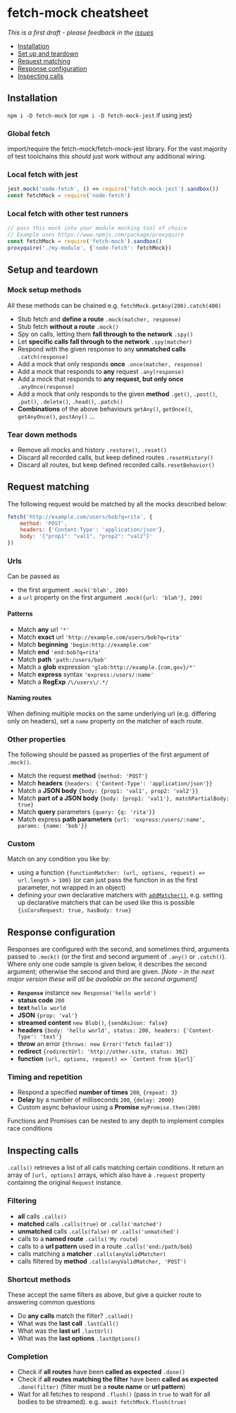# fetch-mock cheatsheet

*This is a first draft - please feedback in the [issues](https://github.com/wheresrhys/fetch-mock/issues)*

- [Installation](#installation)
- [Set up and teardown](#setup-and-teardown)
- [Request matching](#request-matching)
- [Response configuration](#response-configuration)
- [Inspecting calls](#inspecting-calls)

## Installation

`npm i -D fetch-mock` (or `npm i -D fetch-mock-jest` if using jest)

### Global fetch
import/require the fetch-mock/fetch-mock-jest library. For the vast majority of test toolchains this _should_ just work without any additional wiring.

### Local fetch with jest
```js
jest.mock('node-fetch', () => require('fetch-mock-jest').sandbox())
const fetchMock = require('node-fetch')
```

### Local fetch with other test runners
```js
// pass this mock into your module mocking tool of choice
// Example uses https://www.npmjs.com/package/proxyquire
const fetchMock = require('fetch-mock').sandbox()
proxyquire('./my-module', {'node-fetch': fetchMock})
```

## Setup and teardown

### Mock setup methods
All these methods can be chained e.g. `fetchMock.getAny(200).catch(400)`
- Stub fetch and **define a route** `.mock(matcher, response)`
- Stub fetch **without a route** `.mock()`
- Spy on calls, letting them **fall through to the network** `.spy()` 
- Let **specific calls fall through to the network** `.spy(matcher)` 
- Respond with the given response to any **unmatched calls** `.catch(response)`
- Add a mock that only responds **once** `.once(matcher, response)`
- Add a mock that responds to **any** request `.any(response)`
- Add a mock that responds to **any request, but only once** `.anyOnce(response)`
- Add a mock that only responds to the given **method** `.get()`, `.post()`, `.put()`, `.delete()`, `.head()`, `.patch()`
- **Combinations** of the above behaviours `getAny()`, `getOnce()`, `getAnyOnce()`, `postAny()` ...

### Tear down methods
- Remove all mocks and history `.restore()`, `.reset()`
- Discard all recorded calls, but keep defined routes `.resetHistory()`
- Discard all routes, but keep defined recorded calls`.resetBehavior()`

## Request matching

The following request would be matched by all the mocks described below:
```js
fetch('http://example.com/users/bob?q=rita', {
    method: 'POST',
    headers: {'Content-Type': 'application/json'},
    body: '{"prop1": "val1", "prop2": "val2"}'
})
```

### Urls
Can be passed as
- the first argument `.mock('blah', 200)`
- a `url` property on the first argument `.mock({url: 'blah'}, 200)`

#### Patterns
- Match **any** url `'*'`
- Match **exact** url `'http://example.com/users/bob?q=rita'` 
- Match **beginning** `'begin:http://example.com'` 
- Match **end** `'end:bob?q=rita'`
- Match **path** `'path:/users/bob'` 
- Match a **glob** expression `'glob:http://example.{com,gov}/*'` 
- Match **express** syntax `'express:/users/:name'` 
- Match a **RegExp** `/\/users\/.*/` 

#### Naming routes
When defining multiple mocks on the same underlying url (e.g. differing only on headers), set a `name` property on the matcher of each route.

### Other properties
The following should be passed as properties of the first argument of `.mock()`.
- Match the request **method** `{method: 'POST'}`
- Match **headers** `{headers: {'Content-Type': 'application/json'}}`
- Match a **JSON body** `{body: {prop1: 'val1', prop2: 'val2'}}`
- Match **part of a JSON body** `{body: {prop1: 'val1'}, matchPartialBody: true}`
- Match **query** parameters `{query: {q: 'rita'}}`
- Match express **path parameters** `{url: 'express:/users/:name', params: {name: 'bob'}}`

### Custom
Match on any condition you like by:
- using a function `{functionMatcher: (url, options, request) => url.length > 100}` (or can just pass the function in as the first parameter, not wrapped in an object)
- defining your own declarative matchers with [`addMatcher()`](http://www.wheresrhys.co.uk/fetch-mock/#api-mockingadd-matcher), e.g. setting up declarative matchers that can be used like this is possible  `{isCorsRequest: true, hasBody: true}`

## Response configuration
Responses are configured with the second, and sometimes third, arguments passed to `.mock()` (or the first and second argument of `.any()` or `.catch()`). Where only one code sample is given below, it describes the second argument; otherwise the second and third are given. *[Note - in the next major version these will all be available on the second argument]* 

- **`Response`** instance `new Response('hello world')`
- **status code** `200`
- **text** `hello world`
- **JSON** `{prop: 'val'}` 
- **streamed content** `new Blob()`, `{sendAsJson: false}`
- **headers** `{body: 'hello world', status: 200, headers: {'Content-Type': 'text'}`
- **throw** an error `{throws: new Error('fetch failed')}`
- **redirect** `{redirectUrl: 'http://other.site, status: 302}`
- **function** ``(url, options, request) => `Content from ${url}` ``

### Timing and repetition
- Respond a specified **number of times** `200`, `{repeat: 3}`
- **Delay** by a number of milliseconds `200`, `{delay: 2000}`
- Custom async behaviour using a **Promise** `myPromise.then(200)`

Functions and Promises can be nested to any depth to implement complex race conditions

## Inspecting calls
`.calls()` retrieves a list of all calls matching certain conditions. It return an array of `[url, options]` arrays, which also have a `.request` property containng the original `Request` instance.

### Filtering
- **all** calls `.calls()`
- **matched** calls `.calls(true)` or `.calls('matched')` 
- **unmatched** calls `.calls(false)` or `.calls('unmatched')` 
- calls to a **named route** `.calls('My route`)
- calls to a **url pattern** used in a route `.calls('end:/path/bob`)
- calls matching a **matcher** `.calls(anyValidMatcher)`
- calls filtered by **method** `.calls(anyValidMatcher, 'POST')`

### Shortcut methods
These accept the same filters as above, but give a quicker route to answering common questions
- Do **any calls** match the filter? `.called()`
- What was the **last call** `.lastCall()`
- What was the **last url** `.lastUrl()`
- What was the **last options** `.lastOptions()`

### Completion
- Check if **all routes** have been **called as expected** `.done()`
- Check if **all routes matching the filter** have been **called as expected** `.done(filter)` (filter must be a **route name** or **url pattern**)
- Wait for all fetches to respond `.flush()` (pass in `true` to wait for all bodies to be streamed). e.g. `await fetchMock.flush(true)`


